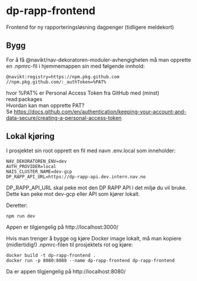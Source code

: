 # dp-rapp-frontend
Frontend for ny rapporteringsløsning dagpenger (tidligere meldekort)

## Bygg
For å få @navikt/nav-dekoratoren-moduler-avhengigheten må man opprette en .npmrc-fil i hjemmemappen sin med følgende innhold:
```
@navikt:registry=https://npm.pkg.github.com
//npm.pkg.github.com/:_authToken=%PAT%
```
hvor %PAT% er Personal Access Token fra GitHub med (minst) read:packages  
Hvordan kan man opprette PAT?  
Se https://docs.github.com/en/authentication/keeping-your-account-and-data-secure/creating-a-personal-access-token


## Lokal kjøring
I prosjektet sin root opprett en fil med navn .env.local som inneholder:
```
NAV_DEKORATOREN_ENV=dev
AUTH_PROVIDER=local
NAIS_CLUSTER_NAME=dev-gcp
DP_RAPP_API_URL=https://dp-rapp-api.dev.intern.nav.no

```

DP_RAPP_API_URL skal peke mot den DP RAPP API i det miljø du vil bruke.
Dette kan peke mot dev-gcp eller API som kjører lokalt.

Deretter:
```
npm run dev
```

Appen er tilgjengelig på http://localhost:3000/

Hvis man trenger å bygge og kjøre Docker image lokalt, må man kopiere (midlertidig!) .npmrc-filen til prosjektets rot
og kjøre:
```
docker build -t dp-rapp-frontend .
docker run -p 8080:8080 --name dp-rapp-frontend dp-rapp-frontend
```
Da er appen tilgjengelig på http://localhost:8080/